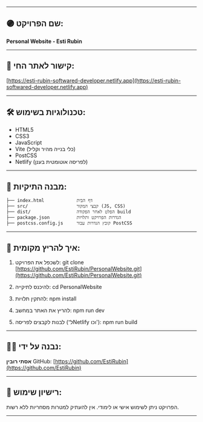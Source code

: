 

---

## 🟣 שם הפרויקט:

**Personal Website - Esti Rubin**

---

## 🔗 קישור לאתר החי:

[https://esti-rubin-softwared-developer.netlify.app](https://esti-rubin-softwared-developer.netlify.app)

---

## 🛠 טכנולוגיות בשימוש:

* HTML5
* CSS3
* JavaScript
* Vite (כלי בנייה מהיר וקליל)
* PostCSS
* Netlify (לפריסה אוטומטית בענן)

---

## 📁 מבנה התיקיות:

```
├── index.html            דף הבית
├── src/                  קבצי המקור (JS, CSS)
├── dist/                 הפלט לאחר הפקודה build
├── package.json          הגדרות הפרויקט ותלויות
├── postcss.config.js     קובץ הגדרות עבור PostCSS
```

---

## 🚀 איך להריץ מקומית:

1. לשכפל את הפרויקט:
   git clone [https://github.com/EstiRubin/PersonalWebsite.git](https://github.com/EstiRubin/PersonalWebsite.git)

2. להיכנס לתיקייה:
   cd PersonalWebsite

3. להתקין תלויות:
   npm install

4. להריץ את האתר במחשב:
   npm run dev

5. לבנות לקבצים לפריסה (ל־Netlify וכו'):
   npm run build

---

## 👩‍💻 נבנה על ידי:

**אסתי רובין**
GitHub: [https://github.com/EstiRubin](https://github.com/EstiRubin)

---

## 📄 רישיון שימוש:

הפרויקט ניתן לשימוש אישי או לימודי. אין להעתיק למטרות מסחריות ללא רשות.

---
